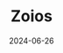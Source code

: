 ---  
layout: startup_page  
title: "Zoios"  
id: "zoios.io"  
permalink: "/zoioszoios.io06262024/"  
website: "https://zoios.io/"  
funding_round: "Seed"  
funding_amount: "€1M"  
investors: "People's Ventures, Y Combinator, a syndicate of prominent Danish angel investors"  
about: "Zoios is an AI-powered platform that helps improve employee well-being and performance by providing data-driven recommendations to leadership teams and HR professionals. It tracks key drivers of productivity and happiness, offering tailored advice to improve workplace conditions and increase profitability. The platform is particularly well-suited for knowledge workers and has already seen success with large organizations and scaleups in the Scandinavian market."  
markets: "HRtech, AI, Employment, Human Resources, Software, Analytics"  
hq: "Copenhagen, Capital Region, Denmark"  
founded_year: "2021"  
linkedin: "https://www.linkedin.com/company/zoioshq"  
twitter: "https://twitter.com/ZoiosHQ"  
instagram: ""  
facebook: "https://www.facebook.com/ZoiosHQ"  
crunchbase: "https://www.crunchbase.com/organization/zoios"  
pitchbook: "https://pitchbook.com/profiles/company/489060-55"  

date_display: "26-Jun-2024"  
date: "2024-06-26"

# SEO Optimization  
meta_title: "Zoios - Seed Funding (€1M)"  
meta_description: "Zoios, Zoios is an AI-powered platform that helps improve employee well-being and performance by providing data-driven recommendations to leadership teams an..."  
meta_keywords: "Zoios, HRtech, AI, Employment, Human Resources, Software, Analytics, Seed funding"  
canonical_url: "https://startup.projectstartups.com/zoioszoios.io06262024/"  
---